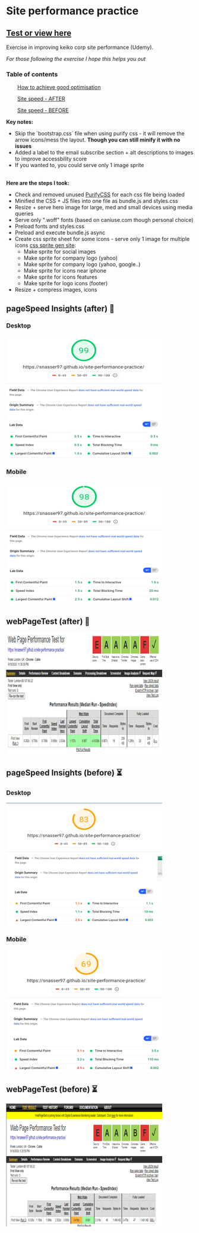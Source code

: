 # Site performance practice

## [Test or view here](https://snasser97.github.io/site-performance-practice/)
Exercise in improving keiko corp site performance (Udemy).

<em>For those following the exercise I hope this helps you out</em>

### Table of contents
<p style="margin-left:30px"><a href="#methods">How to achieve good optimisation</a></p>
<p style="margin-left:30px"><a href="#after">Site speed - AFTER</a></p>
<p style="margin-left:30px"><a href="#before">Site speed - BEFORE</a></p>

  
<strong>Key notes:</strong>
<ul>
  <li>Skip the `bootstrap.css` file when using purify css - it will remove the arrow icons/mess the layout. <strong>Though you can still minify it with no issues</strong></li>
  <li>Added a label to the email subscribe section + alt descriptions to images to improve accessbility score</li>
  <li>If you wanted to, you could serve only 1 image sprite</li>
</ul>
<br>
<strong id="methods">Here are the steps I took:</strong>
<ul>
  <li>Check and removed unused <a href="https://purifycss.online/">PurifyCSS</a> for each css file being loaded</li>
  <li>Minified the CSS + JS files into one file as bundle.js and styles.css</li>
  <li>Resize + serve hero image for large, med and small devices using media queries</li>
  <li>Serve only ".woff" fonts (based on caniuse.com though personal choice)</li>
  <li>Preload fonts and styles.css</li>
  <li>Preload and execute bundle.js async</li>
  <li>Create css sprite sheet for some icons - serve only 1 image for multiple icons <a href='https://www.giftofspeed.com/sprite-generator/'>css sprite gen site</a>:
    <ul>
      <li>Make sprite for social images</li>
      <li>Make sprite for company logo (yahoo)</li>
      <li>Make sprite for company logo (yahoo, google..)</li>
      <li>Make sprite for icons near iphone</li>
      <li>Make sprite for icons features</li>
      <li>Make sprite for logo icons (footer)</li>
    </ul>
  </li>
  <li>Resize + compress images, icons</li>
</ul>



<h2 id="after">pageSpeed Insights (after) 🚀</h2>

### Desktop
![](./img/metrics/pgSpeed-after-desktop.png)
### Mobile
![](./img/metrics/pgSpeed-after-mobile.png)
## webPageTest (after) 🚀
![](./img/metrics/webpagetest-after.png)

<h2 id="before"> pageSpeed Insights (before) ⏳</h2>

### Desktop
![](./img/metrics/before-pgSpeed-desktop.png)
### Mobile
![](./img/metrics/before-pgSpeed-mobile.png)
## webPageTest (before) ⏳
![](./img/metrics/before-webpageTest.png)



